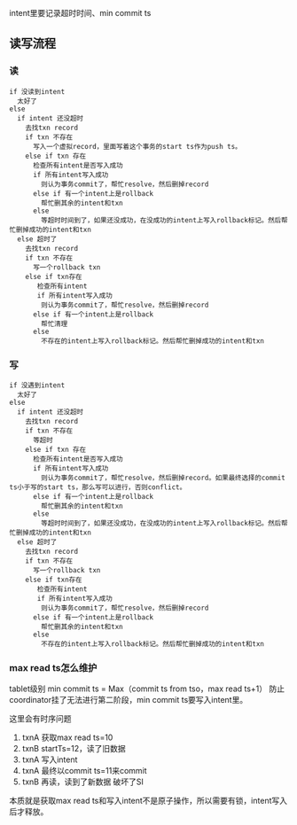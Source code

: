 intent里要记录超时时间、min commit ts
## 读写流程
### 读
```
if 没读到intent
  太好了
else
  if intent 还没超时
    去找txn record
    if txn 不存在
      写入一个虚拟record，里面写着这个事务的start ts作为push ts。
    else if txn 存在
      检查所有intent是否写入成功
      if 所有intent写入成功
        则认为事务commit了，帮忙resolve，然后删掉record
      else if 有一个intent上是rollback
        帮忙删其余的intent和txn
      else
        等超时时间到了，如果还没成功，在没成功的intent上写入rollback标记。然后帮忙删掉成功的intent和txn
  else 超时了
    去找txn record
    if txn 不存在
      写一个rollback txn
    else if txn存在
       检查所有intent
       if 所有intent写入成功
        则认为事务commit了，帮忙resolve，然后删掉record
      else if 有一个intent上是rollback
        帮忙清理
      else
        不存在的intent上写入rollback标记。然后帮忙删掉成功的intent和txn

```

### 写
```
if 没遇到intent
  太好了
else
  if intent 还没超时
    去找txn record
    if txn 不存在
      等超时
    else if txn 存在
      检查所有intent是否写入成功
      if 所有intent写入成功
        则认为事务commit了，帮忙resolve，然后删掉record。如果最终选择的commit ts小于写的start ts，那么写可以进行，否则conflict。
      else if 有一个intent上是rollback
        帮忙删其余的intent和txn
      else
        等超时时间到了，如果还没成功，在没成功的intent上写入rollback标记。然后帮忙删掉成功的intent和txn
  else 超时了
    去找txn record
    if txn 不存在
      写一个rollback txn
    else if txn存在
       检查所有intent
       if 所有intent写入成功
        则认为事务commit了，帮忙resolve，然后删掉record
      else if 有一个intent上是rollback
        帮忙删其余的intent和txn
      else
        不存在的intent上写入rollback标记。然后帮忙删掉成功的intent和txn
```



### max read ts怎么维护
tablet级别
min commit ts = Max（commit ts from tso，max read ts+1）
防止coordinator挂了无法进行第二阶段，min commit ts要写入intent里。

这里会有时序问题
1. txnA 获取max read ts=10
2. txnB startTs=12，读了旧数据
3. txnA 写入intent
4. txnA 最终以commit ts=11来commit
5. txnB 再读，读到了新数据
破坏了SI

本质就是获取max read ts和写入intent不是原子操作，所以需要有锁，intent写入后才释放。
      
